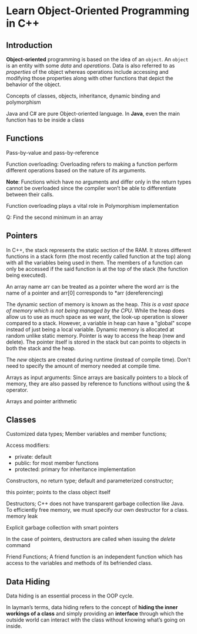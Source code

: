 # Learn Object-Oriented Programming in C++

## Introduction

 **Object-oriented** programming is based on the idea of an `object`. An `object` is an entity with some *data* and *operations*. Data is also referred to as *properties* of the object whereas operations include accessing and modifying those  properties along with other functions that depict the behavior of the  object. 

Concepts of classes, objects, inheritance, dynamic binding and polymorphism

Java and C# are pure Object-oriented language.  In **Java**, even the main function has to be inside a class 

## Functions

Pass-by-value and pass-by-reference

Function overloading: Overloading refers to making a function perform different operations based on the nature of its arguments.

 **Note**: Functions which have no arguments and differ only in the return types cannot be overloaded since the compiler won’t be  able to differentiate between their calls. 

Function overloading plays a vital role in Polymorphism implementation

Q: Find the second minimum in an array

## Pointers

In C++, the stack represents the static section of the RAM. It stores different functions in a stack form (the most recently called function at the top) along with all the variables being used in them.  The members of a function can only be accessed if the said function is at the top of the stack (the function being executed). 

An array name arr can be treated as a pointer where the word arr is the name of a pointer and arr[0] corresponds to *arr (dereferencing)

The dynamic section of memory is known as the heap. *This is a vast space of memory which is not being managed by the CPU*. While the heap does allow us to use as much space as we want, the look-up operation is slower compared to a stack. However, a variable in heap can have a "global" scope instead of just being a local variable. Dynamic memory is allocated at random unlike static memory. Pointer is way to access the heap (new and delete). The pointer itself is stored in the stack but can points to objects in both the stack and the heap.

The *new* objects are created during runtime (instead of compile time). Don't need to specify the amount of memory needed at compile time.

Arrays as input arguments: Since arrays are basically pointers to a block of memory, they are also passed by reference to functions without using the & operator.

Arrays and pointer arithmetic

## Classes

Customized data types; Member variables and member functions;

Access modifiers:

-  private: default
- public: for most member functions
- protected: primary for inheritance implementation

Constructors, no return type; default and parameterized constructor;

this pointer; points to the class object itself

Destructors; C++ does not have transparent garbage collection like Java. To efficiently free memory, we must specify our own destructor for a class. memory leak

Explicit garbage collection with smart pointers

In the case of pointers, destructors are called when issuing the *delete* command

Friend Functions; A friend function is an independent function which has access to the variables and methods of its befriended class.

## Data Hiding

Data hiding is an essential process in the OOP cycle.

In layman’s terms, data hiding refers to the concept of **hiding the inner workings of a class** and simply providing an **interface** through which the outside world can interact with the class without knowing what’s going on inside.

